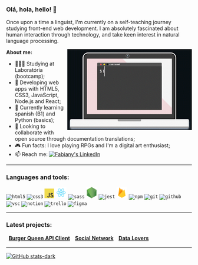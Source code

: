 ### Olá, hola, hello! 👋


Once upon a time a linguist, I'm currently on a self-teaching journey studying front-end web development. 
I am absolutely fascinated about human interaction through technology, and take keen interest in natural language processing. 


<img alt="html5" height="220" align="right" src="https://github.com/fbasoni/fbasoni/blob/master/laptop-welcome.gif?raw=true">

**About me:**
- 👩🏻‍💻 Studying at Laboratória (bootcamp);
- 🚀 Developing web apps with HTML5, CSS3, JavaScript, Node.js and React;
- 📖 Currently learning spanish (B1) and Python (basics);
- 📝 Looking to collaborate with open source through documentation translations; 
- 🎮 Fun facts: I love playing RPGs and I'm a digital art enthusiast;
- 📫 Reach me: <a href="https://www.linkedin.com/in/fabianybasoni/">
  <img alt="Fabiany's LinkedIn" width="22" height="15" src="https://raw.githubusercontent.com/peterthehan/peterthehan/master/assets/linkedin.svg" />
</a>

***

### Languages and tools:

<code><img alt="html5" height="28" src="https://cdn-icons-png.flaticon.com/512/732/732212.png"></code>
<code><img alt="css3" height="28" src="https://cdn-icons-png.flaticon.com/512/732/732190.png"></code>
<code><img alt="javascript" height="26" src="https://raw.githubusercontent.com/github/explore/80688e429a7d4ef2fca1e82350fe8e3517d3494d/topics/javascript/javascript.png"></code>
<code><img alt="react" height="30" src="https://raw.githubusercontent.com/github/explore/80688e429a7d4ef2fca1e82350fe8e3517d3494d/topics/react/react.png"></code>
<code><img alt="sass" height="30" src="https://cdn-icons-png.flaticon.com/512/5968/5968358.png"></code>
<code><img alt="nodejs" height="30" src="https://raw.githubusercontent.com/github/explore/80688e429a7d4ef2fca1e82350fe8e3517d3494d/topics/nodejs/nodejs.png"></code>
<code><img alt="jest" height="28" src="https://seeklogo.com/images/J/jest-logo-F9901EBBF7-seeklogo.com.png"></code>
<code><img alt="firebase" height="30" src="https://raw.githubusercontent.com/github/explore/80688e429a7d4ef2fca1e82350fe8e3517d3494d/topics/firebase/firebase.png"></code>
<code><img alt="npm" height="30" src="https://static-00.iconduck.com/assets.00/npm-icon-512x512-qtfdrf37.png"></code>
<code><img alt="git" height="30" src="https://git-scm.com/images/logos/downloads/Git-Icon-1788C.png"></code>
<code><img alt="github" height="30" src="https://github.githubassets.com/images/modules/logos_page/Octocat.png"></code>
<code><img alt="vsc" height="28" src="https://upload.wikimedia.org/wikipedia/commons/thumb/9/9a/Visual_Studio_Code_1.35_icon.svg/2048px-Visual_Studio_Code_1.35_icon.svg.png"></code>
<code><img alt="notion" height="28" src="https://upload.wikimedia.org/wikipedia/commons/4/45/Notion_app_logo.png"></code>
<code><img alt="trello" height="28" src="https://cdn.worldvectorlogo.com/logos/trello.svg"></code>
<code><img alt="figma" height="28" src="https://upload.wikimedia.org/wikipedia/commons/3/33/Figma-logo.svg"></code>

***
### Latest projects:
<table>
  <thead align="center">
    <tr border: none;>
      <td><a href="https://github.com/fbasoni/burger-queen-api-client"><b>Burger Queen API Client</b></a></td>
      <td><a href="https://github.com/fbasoni/SAP008-social-network"><b>Social Network</b></a></td>      
      <td><a href="https://github.com/fbasoni/SAP008-data-lovers"><b>Data Lovers</b></a></td>
    </tr>
  </thead>
</table>

***

[![GitHub stats-dark](https://github-readme-stats.vercel.app/api?username=fbasoni&theme=onedark&hide=stars,issues&title_color=f0d6db&text_color=ffffff&bg_color=3f3f3f)](https://github.com/fbasoni/github-readme-stats)





<!--
**fbasoni/fbasoni** is a ✨ _special_ ✨ repository because its `README.md` (this file) appears on your GitHub profile.

Here are some ideas to get you started:

- 🔭 I’m currently working on ...
- 🌱 I’m currently learning ...
- 👯 I’m looking to collaborate on ...
- 🤔 I’m looking for help with ...
- 💬 Ask me about ...
- 📫 How to reach me: ...
- 😄 Pronouns: ...
- ⚡ Fun fact: ...
-->
